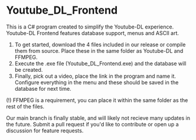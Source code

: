 # Youtube_DL_Frontend

This is a C# program created to simplify the Youtube-DL experience. Youtube-DL Frontend features database support, menus and ASCII art. 
1. To get started, download the 4 files included in our release or compile them from source. Place these in the same folder as Youtube-DL and FFMPEG.
2. Execute the .exe file (Youtube_DL_Frontend.exe) and the database will be created.
3. Finally, pick out a video, place the link in the program and name it. Configure everything in the menu and these should be saved in the database for next time. 

(!) FFMPEG is a requirement, you can place it within the same folder as the rest of the files. 

Our main branch is finally stable, and will likely not recieve many updates in the future. Submit a pull request if you'd like to contribute or open up a discussion for feature requests.
